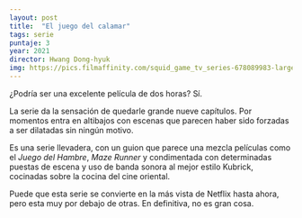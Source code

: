 ```yaml
---
layout: post
title:  "El juego del calamar"
tags: serie
puntaje: 3
year: 2021
director: Hwang Dong-hyuk
img: https://pics.filmaffinity.com/squid_game_tv_series-678089983-large.jpg
---
```


¿Podría ser una excelente película de dos horas? Sí.

La serie da la sensación de quedarle grande nueve capítulos. Por momentos entra en altibajos con escenas que parecen haber sido forzadas a ser dilatadas sin ningún motivo.

Es una serie llevadera, con un guion que parece una mezcla películas como el *Juego del Hambre*, *Maze Runner* y condimentada con determinadas puestas de escena y uso de banda sonora al mejor estilo Kubrick, cocinadas sobre la cocina del cine oriental.

Puede que esta serie se convierte en la más vista de Netflix hasta ahora, pero esta muy por debajo de otras. En definitiva, no es gran cosa.

  
